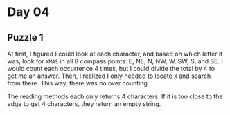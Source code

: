 # Day 04

## Puzzle 1

At first, I figured I could look at each character, and based on which letter it
was, look for `XMAS` in all 8 compass points: E, NE, N, NW, W, SW, S, and SE.  I
would count each occurrence 4 times, but I could divide the total by 4 to get me
an answer.  Then, I realized I only needed to locate `X` and search from there.
This way, there was no over counting.

The reading methods each only returns 4 characters.  If it is too close to the
edge to get 4 characters, they return an empty string.
